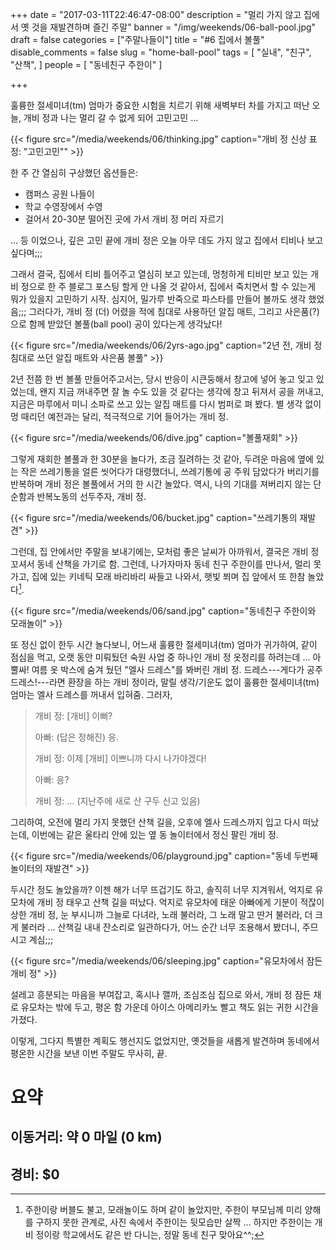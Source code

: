 +++
date = "2017-03-11T22:46:47-08:00"
description = "멀리 가지 않고 집에서 옛 것을 재발견하며 즐긴 주말"
banner = "/img/weekends/06-ball-pool.jpg"
draft = false
categories = ["주말나들이"]
title = "#6 집에서 볼풀"
disable_comments = false
slug = "home-ball-pool"
tags = [
    "실내",
    "친구",
    "산책",
]
people = [
    "동네친구 주한이"
]

+++

훌륭한 절세미녀(tm) 엄마가 중요한 시험을 치르기 위해 새벽부터 차를 가지고
떠난 오늘, 개비 정과 나는 멀리 갈 수 없게 되어 고민고민 ...

{{< figure
  src="/media/weekends/06/thinking.jpg"
  caption="개비 정 신상 표정: \"고민고민\"" >}}

한 주 간 열심히 구상했던 옵션들은:

* 캠퍼스 공원 나들이
* 학교 수영장에서 수영
* 걸어서 20-30분 떨어진 곳에 가서 개비 정 머리 자르기

… 등 이었으나, 깊은 고민 끝에 개비 정은 오늘 아무 데도 가지 않고 집에서
티비나 보고 싶다며;;;

그래서 결국, 집에서 티비 틀어주고 열심히 보고 있는데, 멍청하게 티비만 보고
있는 개비 정으로 한 주 블로그 포스팅 할게 안 나올 것 같아서,
집에서 죽치면서 할 수 있는게 뭐가 있을지 고민하기 시작.
심지어, 밀가루 반죽으로 파스타를 만들어 볼까도 생각 했었음;;;
그러다가, 개비 정 (더) 어렸을 적에 침대로 사용하던 알집 매트,
그리고 사은품(?)으로 함께 받았던 볼풀(ball pool) 공이 있다는게 생각났다!

{{< figure
  src="/media/weekends/06/2yrs-ago.jpg"
  caption="2년 전, 개비 정 침대로 쓰던 알집 매트와 사은품 볼풀" >}}

2년 전쯤 한 번 볼풀 만들어주고서는, 당시 반응이 시큰둥해서 창고에 넣어 놓고
잊고 있었는데, 왠지 지금 꺼내주면 잘 놀 수도 있을 것 같다는 생각에 창고
뒤져서 공을 꺼내고, 지금은 마루에서 미니 소파로 쓰고 있는 알집 매트를 다시
범퍼로 펴 봤다.
별 생각 없이 멍 때리던 예전과는 달리, 적극적으로 기어 들어가는 개비 정.

{{< figure
  src="/media/weekends/06/dive.jpg"
  caption="볼풀재회" >}}

그렇게 재회한 볼풀과 한 30분을 놀다가, 조금 질려하는 것 같아,
두려운 마음에 옆에 있는 작은 쓰레기통을 얼른 씻어다가 대령했더니,
쓰레기통에 공 주워 담았다가 버리기를 반복하며 개비 정은 볼풀에서 거의
한 시간 놀았다.
역시, 나의 기대를 져버리지 않는 단순함과 반복노동의 선두주자, 개비 정.

{{< figure
  src="/media/weekends/06/bucket.jpg"
  caption="쓰레기통의 재발견" >}}

그런데, 집 안에서만 주말을 보내기에는, 모처럼 좋은 날씨가 아까워서, 결국은
개비 정 꼬셔서 동네 산책을 가기로 함.
그런데, 나가자마자 동네 친구 주한이를 만나서, 멀리 못 가고, 집에 있는
키네틱 모래 바리바리 싸들고 나와서, 햇빛 쬐며 집 앞에서 또 한참 놀았다[^1].

{{< figure
  src="/media/weekends/06/sand.jpg"
  caption="동네친구 주한이와 모래놀이" >}}

[^1]: 주한이랑 버블도 불고, 모래놀이도 하며 같이 놀았지만, 주한이 부모님께 미리 양해를 구하지 못한 관계로, 사진 속에서 주한이는 뒷모습만 살짝 … 하지만 주한이는 개비 정이랑 학교에서도 같은 반 다니는, 정말 동네 친구 맞아요^^;

또 정신 없이 한두 시간 놀다보니, 어느새 훌륭한 절세미녀(tm) 엄마가 귀가하여,
같이 점심을 먹고, 오랫 동안 미뤄뒀던 숙원 사업 중 하나인 개비 정 옷정리를
하려는데 … 아뿔싸! 여름 옷 박스에 숨겨 뒀던 "엘사 드레스"를 봐버린 개비 정.
드레스---게다가 공주 드레스!---라면 환장을 하는 개비 정이라,
말릴 생각/기운도 없이 훌륭한 절세미녀(tm) 엄마는 엘사 드레스를 꺼내서 입혀줌.
그러자,

> 개비 정: [개비] 이뻐?
>
> 아빠: (답은 정해진) 응.
>
> 개비 정: 이제 [개비] 이쁘니까 다시 나가야겠다!
>
> 아빠: 응?
>
> 개비 정: … (지난주에 새로 산 구두 신고 있음)

그리하여, 오전에 멀리 가지 못했던 산책 길을, 오후에 엘사 드레스까지 입고
다시 떠났는데, 이번에는 같은 울타리 안에 있는 옆 동 놀이터에서 정신 팔린 개비 정.

{{< figure
  src="/media/weekends/06/playground.jpg"
  caption="동네 두번째 놀이터의 재발견" >}}

두시간 정도 놀았을까? 이젠 해가 너무 뜨겁기도 하고, 솔직히 너무 지겨워서,
억지로 유모차에 개비 정 태우고 산책 길을 떠났다.
억지로 유모차에 태운 아빠에게 기분이 적잖이 상한 개비 정, 눈 부시니까 그늘로
다녀라, 노래 불러라, 그 노래 말고 딴거 불러라, 더 크게 불러라 … 산책길 내내
잔소리로 일관하다가, 어느 순간 너무 조용해서 봤더니, 주므시고 계심;;;

{{< figure
  src="/media/weekends/06/sleeping.jpg"
  caption="유모차에서 잠든 개비 정" >}}

설레고 흥분되는 마음을 부여잡고, 혹시나 깰까, 조심조심 집으로 와서,
개비 정 잠든 채로 유모차는 밖에 두고, 평온 함 가운데 아이스 아메리카노 빨고
책도 읽는 귀한 시간을 가졌다.

이렇게, 그다지 특별한 계획도 행선지도 없었지만, 옛것들을 새롭게 발견하며
동네에서 평온한 시간을 보낸 이번 주말도 무사히, 끝.

# 요약

## 이동거리: 약 0 마일 (0 km)

## 경비: $0

